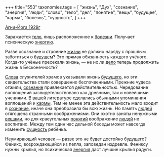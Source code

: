 +++
title="553"
taxonomies.tags = [
 "жизнь",
 "Дух",
 "сознание",
 "энергия",
 "люди",
 "слово",
 "тело",
 "дел",
 "понятие",
 "вещь",
 "будущее",
 "карма",
 "болезнь",
 "сущность",
]
+++

[Агни-Йога 1929г](/agni/1929)

Заражается [тело](/tags/тело), лишь расположенное к [болезни](/tags/болезнь). Получает психическую [энергию](/tags/жизнь).   

Разве осознание и строение [жизни](/tags/жизнь) не должно наряду с прошлым заботиться о [будущем](/tags/будущее)? Это прямая обязанность каждого учёного. Когда-то учёные пресекали жизнь, — не их ли [дело](/tags/дел) теперь продолжить жизнь в Бесконечность?   

[Слова](/tags/слово) служителей храмов указывали жизнь [будущего](/tags/будущее), но эти свидетельства стали совершенно беспочвенными. Прежние чудеса отжили, [сознание](/tags/сознание) привлекается действительностью. Чередование воплощений засвидетельствовано как древними, так и новейшими учениями. В вашей литературе сделались обычными упоминания воплощений и [кармы](/tags/карма). Тем не менее эта действительность мало входит в [сознание](/tags/сознание), иначе она преобразила бы всю жизнь. Но память [людей](/tags/люди) отягощена странными соображениями. Они охотно заняты ненужными [вещами](/tags/вещь), но для краеугольных [понятий](/tags/понятие) воображение [людей](/tags/люди) не воспитано. Между тем один час дельной беседы может навсегда изменить [сущность](/tags/сущность) ребёнка.   

Неумирающий человек — разве это не будет достойно [будущего](/tags/будущее)? Феникс, возрождающийся из пепла, заповедан издревле. Фениксу нужны крылья, но психическая [энергия](/tags/энергия) даст лучшие крылья радуги.